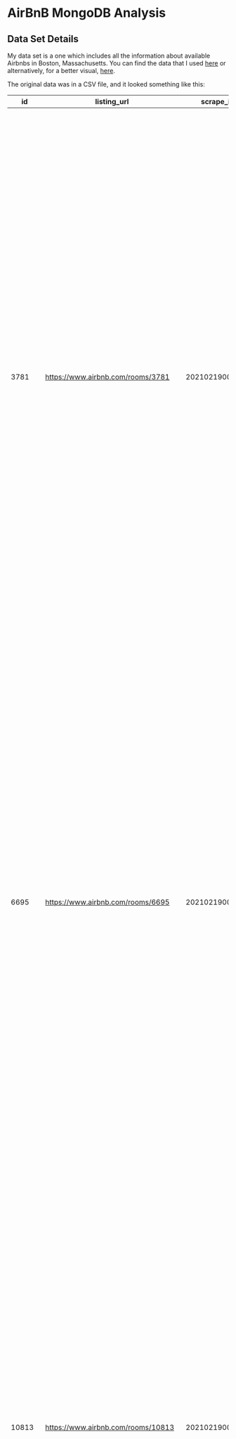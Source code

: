 # AirBnB MongoDB Analysis

## Data Set Details

My data set is a one which includes all the information about available Airbnbs in Boston, Massachusetts. You can find the data that I used [here](http://insideairbnb.com/get-the-data.html) or alternatively, for a better visual, [here](http://insideairbnb.com/boston/).

The original data was in a CSV file, and it looked something like this:

| id | listing_url | scrape_id | last_scraped | name | description | neighborhood_overview | picture_url | host_id | host_url | host_name | host_since | host_location | host_about | host_response_time | host_response_rate | host_acceptance_rate | host_is_superhost | host_thumbnail_url | host_picture_url | host_neighbourhood | host_listings_count | host_total_listings_count | host_verifications | host_has_profile_pic | host_identity_verified | neighbourhood | neighbourhood_cleansed | neighbourhood_group_cleansed | latitude | longitude | property_type | room_type | accommodates | bathrooms | bathrooms_text | bedrooms | beds | amenities | price | minimum_nights | maximum_nights | minimum_minimum_nights | maximum_minimum_nights | minimum_maximum_nights | maximum_maximum_nights | minimum_nights_avg_ntm | maximum_nights_avg_ntm | calendar_updated | has_availability | availability_30 | availability_60 | availability_90 | availability_365 | calendar_last_scraped | number_of_reviews | number_of_reviews_ltm | number_of_reviews_l30d | first_review | last_review | review_scores_rating | review_scores_accuracy | review_scores_cleanliness | review_scores_checkin | review_scores_communication | review_scores_location | review_scores_value | license|instant_bookable | calculated_host_listings_count | calculated_host_listings_count_entire_homes|calculated_host_listings_count_private_rooms|calculated_host_listings_count_shared_rooms | reviews_per_month |
| --- | --- | --- | --- | --- | --- | --- | --- | --- | --- | --- | --- | --- | --- | --- | --- | --- | --- | --- | --- | --- | --- | --- | --- | --- | --- | --- | --- | --- | --- | --- | --- | --- | --- | --- | --- | --- | --- | --- | --- | --- | --- | --- | --- | --- | --- | --- | --- | --- | --- | --- | --- | --- | --- | --- | --- | --- | --- | --- | --- | --- | --- | --- | --- | --- | --- | --- | --- | --- | --- | --- | --- | --- | --- |
| 3781 | https://www.airbnb.com/rooms/3781 | 20210219004231 | 2021-02-20 | HARBORSIDE-Walk to subway | "Fully separate apartment in a two apartment building. Space is perfect for an individual or a couple. There is a full bath, bedroom with queen bed, small sitting area with TV and a fully equipped kitchen with dining area. Walk or bus to subway.<br /><br /><b>The space</b><br />This is a totally separate apartment located on the first floor of a 3 story building. Apartment has one bedroom with queen sized bed plus full eat-in kitchen,sitting room and full bath with tub/shower. Free off street parking for one car. SORRY NO SNOW REMOVAL SERVICE FOR CAR.  Free wi-fi <br /><br />10 minute walk/5 minute bus (3 doors away) to subway station--next stop is Aquarium/Faneuil Hall in central Boston. <br /><br />Guests who have stayed in our apartment have used it as a home base to explore Boston and surroundings. Others during extended stays at the apartment have commuted to  Massachusetts General Hospital (MGH) and Massachusetts Institute of Technology (MIT).  <br /><br />The harbor and harbor wa" | "Mostly quiet ( no loud music, no crowed sidewalks)  area with residential 3 story buildings, some 4 and 5 story newer buildings. Though not in an ""entertainment"" area there are local food shops and supermarket with a mix of restaurants.  Area is in transition--East Boston has a great waterfront with gentrification evident everywhere!" | https://a0.muscache.com/pictures/24670/b2de0442_original.jpg | 4804 | https://www.airbnb.com/users/show/4804 | Frank | 2008-12-03 | Massachusetts | "My wife and I and grown children frequently occupy the spaces that we rent and as such try to make the spaces pleasant and appealing to ourselves as well as guests.   We have been subletting for over 15 years and consider ourselves helpful and organized hosts who provide clean, attractive and comfortable apartments" | within a day | 100% | 35% | f | https://a0.muscache.com/im/users/4804/profile_pic/1327953150/original.jpg?aki_policy=profile_small | https://a0.muscache.com/im/users/4804/profile_pic/1327953150/original.jpg?aki_policy=profile_x_medium | East Boston | 5 | 5 | "['email', 'phone', 'reviews']" | t | f | "Boston, Massachusetts, United States" | East Boston |  | 42.36413 | -71.02991 | Entire apartment | Entire home/apt | 2 |  | 1 bath | 1 | 0 | "[""Free parking on premises"", ""Essentials"", ""Patio or balcony"", ""Hot water"", ""Refrigerator"", ""Washer"", ""Hangers"", ""Hair dryer"", ""Dryer"", ""Free street parking"", ""Smoke alarm"", ""Carbon monoxide alarm"", ""Dedicated workspace"", ""Bed linens"", ""Microwave"", ""Dishwasher"", ""Wifi"", ""Heating"", ""Cooking basics"", ""Long term stays allowed"", ""Kitchen"", ""Extra pillows and blankets"", ""Cable TV"", ""Coffee maker"", ""Shampoo"", ""Iron"", ""Dishes and silverware"", ""Air conditioning"", ""TV"", ""Oven"", ""Stove""]" | $125.00 | 29 | 1125 | 29 | 29 | 1125 | 1125 | 29.0 | 1125.0 |  | t | 24 | 54 | 64 | 224 | 2021-02-20 | 18 | 2 | 0 | 2015-07-10 | 2020-12-20 | 99 | 10 | 10 | 10 | 10 | 10 | 10 |  | f | 1 | 1 | 0 | 0 | 0.26 |
| 6695 | https://www.airbnb.com/rooms/6695 | 20210219004231 | 2021-02-19 | $99 Special!! Home Away! Condo | "Comfortable,  Fully Equipped private apartment on 2 levels.  Sleeps up to 4.  Sleeper sofa in living room Steps inside unit to bedroom.<br /><br /><b>The space</b><br />** WELCOME ** FULL PRIVATE APARTMENT In a Historic Victorian Brick Row House, Circa 1860. <br /><br /> *EXCELLENT SUNNY!! *HOME AWAY!**.  SPECIAL!! *All Remaining Nights this Month!!! $99 nt, Special is for up to 2 guests, (Taxes, fees for cleaning and airbnb site fees  are additional and not included) 3 night minimum.. Perfect for Vacation and Extended Stays! Ask for this months promotion! Does not include holidays and special events. <br />Super value on a very nice, comfortable, tastefully decorated, clean, private 1 Bedroom Duplex Condo/Apartment with full kitchen and full bath available for your long or short term stay! <br /><br />Excellent Boston location, 5 minute walk to the Orange Line Train, 4 Minute ride to the Center of all Boston attractions! 3 short stops(1.5miles) to Copley Plaza/Back Bay/South End," | "Peaceful, Architecturally interesting, historic, diverse, and quiet. Racially, culturally,  ethnic, and economically diverse." | https://a0.muscache.com/pictures/38ac4797-e7a4-48d8-84a5-e1f724f4282b.jpg | 8229 | https://www.airbnb.com/users/show/8229 | Terry | 2009-02-19 | "Boston, Massachusetts, United States" | "Relaxed,  Easy going, Accommodating. " | N/A | N/A | 100% | t | https://a0.muscache.com/im/users/8229/profile_pic/1259099341/original.jpg?aki_policy=profile_small | https://a0.muscache.com/im/users/8229/profile_pic/1259099341/original.jpg?aki_policy=profile_x_medium | Roxbury | 4 | 4 | "['email', 'phone', 'reviews', 'kba']" | t | t | "Boston, Massachusetts, United States" | Roxbury |  | 42.32994 | -71.09351 | Entire condominium | Entire home/apt | 4 |  | 1 bath | 1 | 1 | "[""Oven"", ""Dishwasher"", ""Shampoo"", ""Luggage dropoff allowed"", ""Air conditioning"", ""Kitchen"", ""Essentials"", ""Heating"", ""Wifi"", ""Long term stays allowed"", ""Refrigerator"", ""Smoke alarm"", ""Dishes and silverware"", ""Carbon monoxide alarm"", ""Fire extinguisher"", ""Microwave"", ""Dedicated workspace"", ""TV"", ""Free street parking"", ""Hair dryer"", ""Cooking basics"", ""Hot water"", ""Keypad"", ""Iron"", ""Coffee maker"", ""Stove"", ""Cable TV"", ""Dryer"", ""Washer"", ""Hangers""]" | $169.00 | 29 | 730 | 29 | 29 | 730 | 730 | 29.0 | 730.0 |  | t | 0 | 0 | 0 | 0 | 2021-02-19 | 115 | 0 | 0 | 2009-08-06 | 2019-11-02 | 96 | 10 | 10 | 10 | 10 | 9 | 10 | STR-404620 | f | 4 | 4 | 0 | 0 | 0.82 |
| 10813 | https://www.airbnb.com/rooms/10813 | 20210219004231 | 2021-02-19 | "Back Bay Apt-blocks to subway, Newbury St, The Pru" | "Stunning Back Bay furnished studio apartment. Classic brick brownstone on a quiet street. Elegant large studio apartment with bow window overlooking tree lined Marlborough St. Front facing studio apt. Queen murphy be,  includes all utilities, A/C <br />Wi-Fi, TV, bedding , towels, utensils, table and chairs works space. <br />Short walk to Newbury St, Fenway Park, ""T"" Station & hundreds of restaurants, cafes and shops.  This apt does not come with a parking spot.   You really don't need a car.<br /><br /><b>The space</b><br />Back Bay Studio Apt - <br />Private bath, A/C, Cable TV, Private phone, High Speed Internet, Non-smoking, No breakfast, Queen Murphy bed, Sleeps 2 and possibly one child. Small pets allowed.<br /><br />Boston Studio Apartment- Stay right in the BACK BAY in a ""Marlborough Street"" APARTMENT!!! A lovely studio apartment w/Queen Mahogany Murphy Bed in a Victorian brownstone along tree-lined Marlborough St. Well maintained and updated with bow front windows, full galle" | "Wander around this quintessential neighborhood in the heart of Boston for high-end shops, restaurants, and the feeling of city bustle. Its most identifiable skyscrapers, the Prudential Center and John Hancock Tower, are highlights of the city skyline. Visit Newbury street to explore unique and trendy boutiques – as well as every other kind of store imaginable – all housed in beautiful brownstone buildings. In nice weather, restaurant patio seating is packed with Bostonians and tourists alike soaking up the sunshine and enjoying the food. Commonwealth Ave offers a beautiful stroll down residential tree-lined streets. Keep walking towards the Charles River and enjoy a beautiful view by the water. In warmer months, people run and bike on paths running along the esplanade, and sail and kayak on the Charles River. Boylston street, also full of shops, bars, and restaurants, is the finish line of the Boston Marathon. Head towards Copley Square and check out the Boston Public Library, which is" | https://a0.muscache.com/pictures/20b5b9c9-e1f4-43a5-9689-1293a4507510.jpg | 38997 | https://www.airbnb.com/users/show/38997 | Michelle | 2009-09-16 | US | "" | within a day | 98% | 12% | f | https://a0.muscache.com/im/pictures/user/134447ef-915a-418a-8370-afe9642591f8.jpg?aki_policy=profile_small | https://a0.muscache.com/im/pictures/user/134447ef-915a-418a-8370-afe9642591f8.jpg?aki_policy=profile_x_medium | Back Bay | 15 | 15 | "['email', 'phone', 'reviews', 'jumio', 'offline_government_id', 'selfie', 'government_id', 'identity_manual']" | t | t | "Boston, Massachusetts, United States" | Back Bay |  | 42.35061 | -71.08787 | Entire apartment | Entire home/apt | 3 |  | 1 bath |  | 1 | "[""Dishwasher"", ""Shampoo"", ""Air conditioning"", ""Kitchen"", ""Essentials"", ""Heating"", ""Wifi"", ""Long term stays allowed"", ""Refrigerator"", ""Smoke alarm"", ""Dishes and silverware"", ""Carbon monoxide alarm"", ""Fire extinguisher"", ""Microwave"", ""Dedicated workspace"", ""TV"", ""Hair dryer"", ""Cooking basics"", ""Hot water"", ""Iron"", ""Coffee maker"", ""Stove"", ""Cable TV"", ""Hangers""]" | $70.00 | 29 | 1125 | 29 | 29 | 1125 | 1125 | 29.0 | 1125.0 |  | t | 29 | 59 | 89 | 364 | 2021-02-19 | 5 | 1 | 0 | 2016-05-23 | 2020-12-02 | 99 | 10 | 10 | 10 | 10 | 10 | 10 |  | f | 11 | 11 | 0 | 0 | 0.09 |
| 10986 | https://www.airbnb.com/rooms/10986 | 20210219004231 | 2021-02-20 | North End (Waterfront area)  CLOSE TO MGH & SUBWAY | "Chic furnished studio apartment is located on Waterfront & North End.  Close (10 min walk) to Mass General Hospital, Mass Eye & Ear, TD Boston Garden and Mass Transit station. One block to Hanover Street restaurants, shops & cafes.  Easy walk (5 min) to Fanieul Hall Marketplace, City Hall and Haymarket farmers market.  Take the ""T"" to Back Bay neighborhood, including Northeastern University, Berklee Univ or into Cambridge Ma.<br /><br /><b>The space</b><br />Waterfront Studio apt on Commercial St.   Totally renovated with granite, stainless steel appliances, Queen Murphy Bed, includes utilities, A/C, WI-FI, Cable TV, linens, towels, cooking pots/pans/utensils, breakfast bar workspace.<br /><br />30 Day Min. Rental<br /><br /><b>Guest access</b><br />Access to the entire Apartment" |  | https://a0.muscache.com/pictures/46994/567b6064_original.jpg | 38997 | https://www.airbnb.com/users/show/38997 | Michelle | 2009-09-16 | US | "" | within a day | 98% | 12% | f | https://a0.muscache.com/im/pictures/user/134447ef-915a-418a-8370-afe9642591f8.jpg?aki_policy=profile_small | https://a0.muscache.com/im/pictures/user/134447ef-915a-418a-8370-afe9642591f8.jpg?aki_policy=profile_x_medium | Back Bay | 15 | 15 | "['email', 'phone', 'reviews', 'jumio', 'offline_government_id', 'selfie', 'government_id', 'identity_manual']" | t | t |  | North End |  | 42.36352 | -71.05075 | Entire condominium | Entire home/apt | 2 |  | 1 bath |  | 1 | "[""Essentials"", ""Hot water"", ""Refrigerator"", ""Hangers"", ""Lockbox"", ""Carbon monoxide alarm"", ""Dedicated workspace"", ""Bed linens"", ""Microwave"", ""Dishwasher"", ""Wifi"", ""Heating"", ""Long term stays allowed"", ""Kitchen"", ""Cable TV"", ""Coffee maker"", ""Air conditioning"", ""Fire extinguisher"", ""Dishes and silverware"", ""Cooking basics"", ""TV"", ""Smoke alarm""]" | $73.00 | 29 | 1125 | 29 | 29 | 1125 | 1125 | 29.0 | 1125.0 |  | t | 29 | 59 | 89 | 364 | 2021-02-20 | 2 | 0 | 0 | 2016-05-23 | 2016-05-23 |  |  |  |  |  |  |  |  | f | 11 | 11 | 0 | 0 | 0.03 |
| 13247 | https://www.airbnb.com/rooms/13247 | 20210219004231 | 2021-02-19 | Back Bay studio apartment | "Beautiful studio apartment in a great Back Bay neighborhood.<br /><br /><b>The space</b><br />Spacious studio apartment.<br />Free WIFI and cable tv.  All utilities included. <br />Full kitchen with kitchenware.<br />Linens provided. <br />Laundry in building.  Central A/C.   <br />Cleaning service available. <br />Beautifully furnished and professionally managed.  <br />Steps to the Prudential Center, the Charles River, and Newbury Street. Close to Copley/Green line T station, parking facilities nearby.<br /><br /><b>Guest access</b><br />This is a private apartment.<br />Washer/dryer in the building.<br /><br /><b>Other things to note</b><br />Please contact me with any questions." | The Back Bay has so many great shops & restaurants. | https://a0.muscache.com/pictures/miso/Hosting-13247/original/c735e21c-40dc-4c20-95f3-45a643a93f81.jpeg | 51637 | https://www.airbnb.com/users/show/51637 | Susan | 2009-11-05 | "Boston, Massachusetts, United States" | Real Estate Professional | within a day | 100% | N/A | f | https://a0.muscache.com/im/users/51637/profile_pic/1392731461/original.jpg?aki_policy=profile_small | https://a0.muscache.com/im/users/51637/profile_pic/1392731461/original.jpg?aki_policy=profile_x_medium | Back Bay | 0 | 0 | "['email', 'phone']" | t | f | "Boston, Massachusetts, United States" | Back Bay |  | 42.35164 | -71.08752 | Entire home/apt | Entire home/apt | 1 |  | 1 bath |  | 0 | "[""Dishwasher"", ""Oven"", ""Bathtub"", ""Air conditioning"", ""Kitchen"", ""Essentials"", ""Heating"", ""Wifi"", ""Long term stays allowed"", ""Refrigerator"", ""Smoke alarm"", ""Dishes and silverware"", ""Carbon monoxide alarm"", ""Fire extinguisher"", ""Microwave"", ""TV"", ""Hair dryer"", ""Electric stove"", ""Cooking basics"", ""Hot water"", ""Iron"", ""Coffee maker"", ""Cable TV"", ""Freezer"", ""Bed linens"", ""Dryer"", ""Washer"", ""Hangers""]" | $75.00 | 91 | 365 | 91 | 91 | 365 | 365 | 91.0 | 365.0 |  | f | 0 | 0 | 0 | 0 | 2021-02-19 | 0 | 0 | 0 |  |  |  |  |  |  |  |  |  |  | f | 2 | 2 | 0 | 0 |  |
| 16384 | https://www.airbnb.com/rooms/16384 | 20210219004231 | 2021-02-20 | Small Room in Cambridge Kendall MIT | "<b>The space</b><br />No Frills Accommodations in Cambridge - Kendall Square, Tech Square, MIT area.  Full-sized Bed with Clean Linens." |  | https://a0.muscache.com/pictures/506512/5d8f63bd_original.jpg | 23078 | https://www.airbnb.com/users/show/23078 | Eric | 2009-06-24 | "Boston, Massachusetts, United States" | "Hello!  Professional in 30s splitting time mostly between Boston, Kendall Square Cambridge, Portsmouth, NH, San Francisco and NYC right now and travel frequently.  I've visited most of the 50 states and traveled to 20+ countries internationally.  Profile shows some hosting/swap/Couchsurfing activities, plus dozens of others not booked via AirBnB. Just returned from Iceland, Holland, Italy and London - some great AirBnB experiences - including an Amsterdam Houseboat.  I own/operate multiple businesses:  Lingerie Planet, Inc.  Beer Bites, LLC and my non-profit "" (Website hidden by Airbnb) you can follow via @PHILANTHROPIST on (Hidden by Airbnb) . I've owned numerous condos - Cambridge Mass, USA has been home base for 15 years and I've maintained various apartments with numerous residential tenants as well as physical office/incubation spaces with business tenants and/or employees. Currently promoting ""The Market Accelerator"" which is a startup incubator similar to TechStars, MassChallenge, Y-Combinator with pilot locations on Market Street in Downtown Portsmouth, NH and Kendall / MIT area Cambridge.  My space is unique in that it is designed to work & live for small startup business teams with numerous beds/desks, etc.  I'm also currently working on a project:   ""FloatingLoft""  dotc0m  - which is an accelerator / incubation / living space on the ocean. I'm also interested in travel opportunities - so if you are travelling here to New England - I'm open to swaps/exchanges/creative deals, etc.  If you have piles of airline miles needing to be used us - that's a huge plus and can be better than cash." | within a few hours | 100% | 17% | f | https://a0.muscache.com/im/users/23078/profile_pic/1368540328/original.jpg?aki_policy=profile_small | https://a0.muscache.com/im/users/23078/profile_pic/1368540328/original.jpg?aki_policy=profile_x_medium | Beacon Hill | 5 | 5 | "['email', 'phone', 'facebook', 'reviews', 'jumio', 'selfie', 'government_id', 'identity_manual', 'work_email']" | t | t |  | Beacon Hill |  | 42.3581 | -71.07132 | Private room in apartment | Private room | 1 |  | 1 shared bath | 1 | 0 | "[""Long term stays allowed"", ""Wifi""]" | $50.00 | 91 | 730 | 91 | 91 | 730 | 730 | 91.0 | 730.0 |  | t | 30 | 60 | 90 | 365 | 2021-02-20 | 0 | 0 | 0 |  |  |  |  |  |  |  |  |  |  | t | 1 | 0 | 1 | 0 |
| 18711 | https://www.airbnb.com/rooms/18711 | 20210219004231 | 2021-02-20 | The Dorset Redline 3BR 1BA Walk to Redline for Mass General! | "Hospital Grade Sanitation Performed!  - Minimum of 5 days between occupancies - Safe and Sanitized Space! <br /> <br />Due to COVID-19, we’re taking extreme care to disinfect frequently touched surfaces between reservations.  We use CDC approved products to ensure surfaces are safe and maintain vacancy between our disinfection level cleaning and your check-in. <br /> <br />Our comfortable three-bedroom apartment with tons of light has a true neighborhood feel! It comfortably fits four and is centrally located just a few blocks from Upham's Corner. Enjoy a short walk to the Redline of the Subway and zip into downtown! <br /> <br />** This rental requires a minimum booking of 30 nights. Regardless of nights physically occupied, no bookings for less than 30 nights will be accepted. Please contact us for other options in the Greater Boston Area. **<br /><br /><b>The space</b><br />Kennedy Library - Umass Boston - Castle Beach <br /> <br />The Dorset is a fully furnished 1200sf luxury apart" | "Once its own city, Dorchester is now Boston’s largest and most diverse neighborhood, evident in the wide variety of global cuisines found on Dorchester Avenue. The district hosts UMass Boston and the John F. Kennedy Presidential Library, with artifacts from the president’s life and exhibits on the civil rights era. The Neponset River meanders past several parks, and nearby Franklin Park has woodland trails and a zoo." | https://a0.muscache.com/pictures/509158a7-36bc-43f3-b068-fcdb9329c13d.jpg | 71783 | https://www.airbnb.com/users/show/71783 | Lance | 2010-01-19 | "Boston, Massachusetts, United States" | "Lance R. Swank, Principal. His units offer comfortable and luxurious appointments to compliment the style of the building, whether a newly constructed condo or a historic Brownstone. Visitors to Boston seeking a furnished apartment without the corporate, hotel-room-like feel of most furnished rentals will find themselves more at home in Lance’s spaces. Lance is the President of LSBM Management, LLC and holds an MBA degree from of the F.W. Olin Graduate School of Business at Babson College. He lives and invests in the City of Boston." | within a day | 64% | 97% | f | https://a0.muscache.com/im/users/71783/profile_pic/1342801683/original.jpg?aki_policy=profile_small | https://a0.muscache.com/im/users/71783/profile_pic/1342801683/original.jpg?aki_policy=profile_x_medium | Dorchester | 43 | 43 | "['email', 'phone', 'reviews', 'kba', 'work_email']" | t | t | "Boston, Massachusetts, United States" | Dorchester |  | 42.32212 | -71.06096 | Entire apartment | Entire home/apt | 7 |  | 1 bath | 3 | 3 | "[""Essentials"", ""Hot water"", ""Refrigerator"", ""Hair dryer"", ""Hangers"", ""Carbon monoxide alarm"", ""Dedicated workspace"", ""Oven"", ""Microwave"", ""Dishwasher"", ""Wifi"", ""Heating"", ""Pack \u2019n Play/travel crib"", ""Cooking basics"", ""Long term stays allowed"", ""Kitchen"", ""Cable TV"", ""Coffee maker"", ""Shampoo"", ""Fire extinguisher"", ""Iron"", ""Smart lock"", ""Dishes and silverware"", ""Air conditioning"", ""TV"", ""Smoke alarm"", ""Stove""]" | $129.00 | 32 | 1125 | 32 | 32 | 1125 | 1125 | 32.0 | 1125.0 |  | t | 0 | 0 | 0 | 147 | 2021-02-20 | 52 | 0 | 0 | 2010-05-12 | 2019-10-05 | 86 | 9 | 9 | 9 | 9 | 9 | 9 |  | f | 42 | 22 | 20 | 0 | 0.40 |
| 22195 | https://www.airbnb.com/rooms/22195 | 20210219004231 | 2021-02-20 | Copley House - Premium Studio | "Copley House is comprised of apartments spread across multiple townhouses in Boston's Back Bay neighborhood. The premium studio can sleep up to 4 guests. Sleeping accommodations include 1 queen bed and 1 double sleeper sofa.<br /><br /><b>The space</b><br />Our Premium Studio is ideal for guests looking to enjoy long-term accommodations in the heart of Back Bay. Rest easy on a plush queen-sized mattress, cook yourself a delicious meal using the room’s kitchen, and catch up on your favorite shows using the room’s flat-screen TV.<br /><br /><b>Guest access</b><br />There are no parts of the apartment that are shared with other guests.<br /><br /><b>Other things to note</b><br />ID and credit card for incidentals are required for check in. We have a minimum age requirement of 21 years old.<br /><br /><b>License number</b><br />Exempt: This listing is a hotel or motel" | "Back Bay is one of Boston's finest neighborhoods. It is close to tourist attractions, shopping and dining. It offers easy access to most other parts of the city either by subway or on foot." | https://a0.muscache.com/pictures/2da762e2-3902-42fb-8235-c76cf5c7f032.jpg | 85130 | https://www.airbnb.com/users/show/85130 | Copley | 2010-02-24 | "Boston, Massachusetts, United States" | Copley House is comprised of apartments spread across multiple townhouses in Boston's Back Bay neighborhood. Enjoy the comfort of apartment living and the convenience of our ideal location for sightseeing or for business travel. Our apartments are a good value compared to the more expensive hotels located nearby. | within an hour | 97% | 97% | f | https://a0.muscache.com/im/pictures/user/7b1de63d-04d0-4583-8127-2eea93d968e7.jpg?aki_policy=profile_small | https://a0.muscache.com/im/pictures/user/7b1de63d-04d0-4583-8127-2eea93d968e7.jpg?aki_policy=profile_x_medium | Back Bay | 7 | 7 | "['email', 'phone', 'reviews', 'jumio', 'government_id']" | t | t | "Boston, Massachusetts, United States" | Back Bay |  | 42.34558 | -71.0793 | Room in aparthotel | Private room | 4 |  | 1 shared bath |  | 2 | "[""Hot water"", ""Refrigerator"", ""Hair dryer"", ""Hangers"", ""Luggage dropoff allowed"", ""Carbon monoxide alarm"", ""Bed linens"", ""Microwave"", ""Wifi"", ""Heating"", ""Host greets you"", ""Cooking basics"", ""Pack \u2019n Play/travel crib"", ""Long term stays allowed"", ""Kitchen"", ""Paid parking off premises"", ""Cable TV"", ""Coffee maker"", ""Shampoo"", ""Fire extinguisher"", ""Iron"", ""Dishes and silverware"", ""Air conditioning"", ""TV"", ""Smoke alarm"", ""Stove""]" | $114.00 | 1 | 1125 | 1 | 4 | 1125 | 1125 | 1.5 | 1125.0 |  | t | 16 | 43 | 73 | 294 | 2021-02-20 | 28 | 7 | 0 | 2010-05-21 | 2020-12-20 | 73 | 7 | 8 | 9 | 8 | 9 | 8 | Exempt: This listing is a hotel or motel | t | 6 | 1 | 5 | 0 | 0.21 |
| 22354 | https://www.airbnb.com/rooms/22354 | 20210219004231 | 2021-02-20 | COPLEY SQ...19TH C.TWNHSE SUNNY RM | "This room is on the top floor of my home with southern exposure to insure direct sunlight during daytime hours.   It is spacious as a combination sleeping quarters with a comfortable study area.<br /><br /><b>The space</b><br />THIS IS A 4 STORY 19TH CENTURY TOWNHOUSE, 2 BLOCKS FROM COPLEY SQUARE, HISTORIC SITES, HOTELS AND SHOPPING.  <br /><br />FOR RENT ON SHORT TERM BASIS IS A FURNISHED ROOM ON THE FOURTH FLOOR WITH SHARED BATH<br /><br />THE HOUSE IS QUIET AND SECURE, IN A PRESTIGIOUS NEIGHBORHOOD.  BOSTON'S COPLEY SQUARE (WHICH IS BOSTON'S MOST POPULAR TOURIST ATTRACTION) IS ONLY 5 MINS. AWAY.<br /><br />PUBLIC TRANSIT IS ONE BLOCK AWAY.<br /><br />THE HOUSE WAS BUILT IN 1869, RESTORED ABOUT 10 YEARS AGO, AS A VICTORIAN TOWNHOUSE.  IT IS VERTICAL LIVING STYLE WITH ONE OR TWO ROOMS ON EACH LEVEL, AND UP TO 5 LEVELS TOTAL.  THE NEIGHBORHOOD HOMES ARE SIMILAR IN STYLE ALTHOUGH USUALLY BROKEN UP INTO SMALL APARTMENTS.  THIS HOUSE IS UNIQUE IN STILL RETAINING ITS OVERALL APPEARANCE AS " | My house is located 5 minutes away from Boston’s main tourist area in COPLEY square.  Steps away from major hotels and Hynes Convention Center. | https://a0.muscache.com/pictures/75399104/fbf9c621_original.jpg | 85770 | https://www.airbnb.com/users/show/85770 | Robert | 2010-02-26 | "Boston, Massachusetts, United States" | I am a semi retired college professor still teaching courses in English literature and history relating to the year 1912 and sinking of Titanic...also a student of CHINESE history | N/A | N/A | 100% | f | https://a0.muscache.com/im/pictures/user/4fa64c19-b5e5-4730-a03b-6aaa5407c312.jpg?aki_policy=profile_small | https://a0.muscache.com/im/pictures/user/4fa64c19-b5e5-4730-a03b-6aaa5407c312.jpg?aki_policy=profile_x_medium | South End | 4 | 4 | "['email', 'phone', 'reviews', 'kba', 'work_email']" | t | f | "Boston, Massachusetts, United States" | South End |  | 42.34496 | -71.07486 | Private room in house | Private room | 1 |  |  | 1 | 1 | "[""Essentials"", ""Wifi"", ""Heating"", ""Hot water"", ""Air conditioning"", ""Smoke alarm"", ""Long term stays allowed""]" | $148.00 | 29 | 90 | 29 | 29 | 90 | 90 | 29.0 | 90.0 |  | t | 30 | 60 | 90 | 90 | 2021-02-20 | 316 | 0 | 0 | 2011-08-02 | 2019-12-13 | 89 | 10 | 9 | 10 | 10 | 10 | 9 | STR-410426 | t | 4 | 0 | 4 | 0 | 2.72 |
| 40601 | https://www.airbnb.com/rooms/40601 | 20210219004231 | 2021-02-20 | Private room & bath - Jamaica Plain | "Private bedroom and bathroom in my house in Jamaica Plain, a neighborhood of Boston.  Convenient to public transportation, downtown Boston and the medical centers.  Room has a queen bed. House can accomodate others on a queen air mattress in study.<br /><br /><b>The space</b><br />Private room with a private bath in Jamaica Plain, a diverse neighborhood of Boston.  Room overlooks a quiet garden with lots of natural light.  The room has a queen bed so it it suitable for a single or a couple.  House has central air conditioning, high-speed wireless network, modern kitchen and laundry facilities that guests are welcome to use.  The house is on four levels so there are three staircases each with a landing mid way-the bedroom is one flight up from ground level.<br /><br />There are several grocery stores nearby (walk to Whole Foods) as well as many restaurants, coffee shops, sandwich shops, bakeries and bars.  Jamaica Pond with walking and jogging trails is less than 1/2 mile away.<br /><br>" | "Jamaica Plain is a diverse neighborhood of Boston that is close to almost everything.  It has a great selection of shops, groceries, restaurants and bars.  One will find professionals, artists, craftsmen, laborers of all ethnicities and of course the hipsters." | https://a0.muscache.com/pictures/508984/678a928d_original.jpg | 174986 | https://www.airbnb.com/users/show/174986 | Robert | 2010-07-20 | "Boston, Massachusetts, United States" | "Professional single male in commercial real estate. Outside of work I like walking dog, working out and drawing.  Have hosted guests from all over the world since 2003.  I look forward to meeting many more." | within an hour | 100% | 100% | f | https://a0.muscache.com/im/users/174986/profile_pic/1279655476/original.jpg?aki_policy=profile_small | https://a0.muscache.com/im/users/174986/profile_pic/1279655476/original.jpg?aki_policy=profile_x_medium | Jamaica Plain | 1 | 1 | "['email', 'phone', 'reviews', 'kba', 'work_email']" | t | t | "Boston, Massachusetts, United States" | Jamaica Plain |  | 42.3151 | -71.11108 | Private room in house | Private room | 2 |  | 1.5 baths | 1 | 1 | "[""Essentials"", ""Hot water"", ""Refrigerator"", ""Washer"", ""Hangers"", ""Hair dryer"", ""Dryer"", ""Free street parking"", ""Garden or backyard"", ""Luggage dropoff allowed"", ""Carbon monoxide alarm"", ""Dedicated workspace"", ""Oven"", ""Microwave"", ""Dishwasher"", ""Wifi"", ""Heating"", ""Host greets you"", ""Cooking basics"", ""Indoor fireplace"", ""Long term stays allowed"", ""Kitchen"", ""Cable TV"", ""First aid kit"", ""Coffee maker"", ""Shampoo"", ""Fire extinguisher"", ""Iron"", ""Dishes and silverware"", ""Air conditioning"", ""TV"", ""Smoke alarm"", ""Stove""]" | $85.00 | 28 | 180 | 28 | 28 | 180 | 180 | 28.0 | 180.0 |  | t | 0 | 0 | 0 | 233 | 2021-02-20 | 78 | 3 | 0 | 2010-08-27 | 2020-12-31 | 99 | 10 | 10 | 10 | 10 | 10 | 10 | STR-408632 | f | 1 | 0 | 1 | 0 | 0.61 |
| 45987 | https://www.airbnb.com/rooms/45987 | 20210219004231 | 2021-02-20 | Gorgeous Garden Studio Charlestown | "<b>The space</b><br />Lovely, private garden studio apartment in historic Boston neighborhood.<br />The gorgeous studio has a private entrance through a lovely garden. It is a new renovation with hardwood floors and plenty of natural light. Cool in summer; toasty in winter. The sound of bubbling water in the garden's fish pond contributes to the tranquility of the space. <br /><br />LATE ARRIVAL AFTER 10:00 p.m. WILL BE $150 CHARGES CASH BEFORE YOU RECEIVE THE KEYS.    <br />PLEASE AND BEFORE YOU MAKE RESERVATION, MAKE SURE YOU KNOW YOUR TIME OF ARRIVAL.  I WILL NOT ACCEPT YOUR REVERBERATION WITHOUT YOUR TIME OF ARRIVAL.  THANK YOU. <br />Please, make sure you are honest with your reservation about the number of people staying.  I live at the same property.<br />Please, make sure you do not smoke or look for another place.<br />YES, MY HOUSE IS LESS THAN FIVE MINUTES TO BUS STOP AND SEVEN MINUTES TO SUBWAY (UNDERGROUND)<br />Absolutely, no parties or visitors.  <br />Yes, there is WiFi" | Historical and safe. | https://a0.muscache.com/pictures/261758/678964ca_original.jpg | 205107 | https://www.airbnb.com/users/show/205107 | Atef | 2010-08-18 | "Boston, Massachusetts, United States" | "I am homeowner and an entrepreneur. I love my house where you will be staying and treat my guests as my family and friends.  I am also a traveler and did my share of traveling.  My favorite cities I visited is Paris, Barcelona, and  Alexandria, Egypt. I love to exercise: tennis, cycling and weight lifting. I also enjoy working with my hands: gardening, building furniture, and fixing my bicycles." | within an hour | 100% | 100% | t | https://a0.muscache.com/im/pictures/user/45e6722e-94d8-4943-98c7-689e67e8ee6c.jpg?aki_policy=profile_small | https://a0.muscache.com/im/pictures/user/45e6722e-94d8-4943-98c7-689e67e8ee6c.jpg?aki_policy=profile_x_medium | Charlestown | 1 | 1 | "['email', 'phone', 'reviews', 'manual_offline', 'jumio', 'government_id']" | t | t | "Charlestown, Massachusetts, United States" | Charlestown |  | 42.37404 | -71.06118 | Entire apartment | Entire home/apt | 3 |  | 1 bath | 1 | 0 | "[""Shampoo"", ""Fire extinguisher"", ""Wifi"", ""Heating"", ""Dishes and silverware"", ""Carbon monoxide alarm"", ""Washer"", ""Long term stays allowed"", ""Air conditioning"", ""Smoke alarm"", ""Dryer"", ""Kitchen""]" | $125.00 | 29 | 180 | 29 | 29 | 180 | 180 | 29.0 | 180.0 |  | t | 29 | 59 | 89 | 89 | 2021-02-20 | 130 | 0 | 0 | 2010-08-23 | 2019-12-10 | 93 | 9 | 10 | 9 | 9 | 10 | 9 | STR-409822 | f | 1 | 1 | 0 | 0 | 1.02 |
| 60029 | https://www.airbnb.com/rooms/60029 | 20210219004231 | 2021-02-20 | Room in geographical heart of Hub | "Small, sunny, private room in quiet but urban neighborhood, 3 miles from the city center, 1.5 miles from Longwood hospitals and Fenway colleges. Please do not book without first reading through the entire post and sending me a query!<br /><br /><b>The space</b><br />Small, private room in a bright funky apartment in a 110 year old house in the  geographical heart of Boston, three miles from the city center.  <br /><br />Room is small and cozy with a full size bed - 54 x 75 inches (137 x 190 cm).  Closet is very small. Room has southern exposure so there is lots of sun all day. Bathroom is shared as is the kitchen and living room.<br /><br />Though currently listed for just one person, two people have been quite comfortable staying in this room.  If there are two of you, write me.<br /><br />Je peux parler un peu de francais.<br /><br /><b>Guest access</b><br />We'll share the bathroom.  While you are welcome to use the kitchen to make a cup of tea or to eat, it is not available for coo" | "Architecturally interesting, historic (Roxbury Highland Historic District was listed on the National Register of Historic Places in 1988), economically, racially and ethnically diverse, and quiet residential neighborhood.  Formerly part of what was called the Boston Highlands, it is now known as Highland Park or Fort Hill and my house is on a hill.  On a hill.  Yes, two hills." | https://a0.muscache.com/pictures/3bf41756-488c-43b6-a66d-1e752ba09082.jpg | 255183 | https://www.airbnb.com/users/show/255183 | Michelle | 2010-10-06 | "Boston, Massachusetts, United States" | "A native Bostonian, I can fill you in on the city's history and what's happening now - or not - depending on what you need and want while you're here.  Come visit!" | within a day | 100% | 50% | t | https://a0.muscache.com/im/users/255183/profile_pic/1343246470/original.jpg?aki_policy=profile_small | https://a0.muscache.com/im/users/255183/profile_pic/1343246470/original.jpg?aki_policy=profile_x_medium | Roxbury | 5 | 5 | "['email', 'phone', 'reviews', 'kba']" | t | t | "Boston, Massachusetts, United States" | Roxbury |  | 42.32546 | -71.08894 | Private room in apartment | Private room | 1 |  | 1 shared bath | 1 | 1 | "[""Bed linens"", ""Extra pillows and blankets"", ""Essentials"", ""First aid kit"", ""Shampoo"", ""Fire extinguisher"", ""Free street parking"", ""Wifi"", ""Iron"", ""Heating"", ""Smoke alarm"", ""Garden or backyard"", ""Hot water"", ""Refrigerator"", ""Carbon monoxide alarm"", ""Host greets you"", ""Hair dryer"", ""Dedicated workspace"", ""Hangers"", ""Long term stays allowed""]" | $78.00 | 14 | 120 | 14 | 14 | 120 | 120 | 14.0 | 120.0 |  | t | 21 | 51 | 81 | 171 | 2021-02-20 | 141 | 0 | 0 | 2011-01-01 | 2019-08-13 | 95 | 9 | 9 | 10 | 10 | 9 | 9 | STR-415714 | f | 5 | 1 | 4 | 0 | 1.14 |
| 67774 | https://www.airbnb.com/rooms/67774 | 20210219004231 | 2021-02-20 | Corner 1 bed facing Golden Dome | "Live beside the State House and the Boston Common in picturesque Beacon Hill!  Sunny corner 1 bed facing the State House golden dome! Great location, close to everything, concierge building, elevators, common roofdeck, queen size bed, flat screen TV.<br /><br /><b>The space</b><br />Bright, one bed facing the Golden Dome of the State House! Concierge building located in Beacon Hill by the Boston  Common and convenient to shopping, transportation, restaurants and banking.  Easy walk to the Financial district and the Theater District.  The unit has contemporary furnishings, flat screen tv, DVD player, high speed internet, sleeper couch in livingroom, parquet wood floors, galley kitchen with fridge, electric cooktop, convection microwave and a queen sized bed.  The rent includes all utilities, linens, kitchen and house wares.<br /><br /><b>Guest access</b><br />The owners keep a few personal belongings in the closet on top shelf. Please do not disturb. Othewise, help yourself to any of th" | "This building is located in the historic area known as Beacon Hill.  It is beside the State House and the Boston Common park.  Beacon Hill is a central location with multiple transportation options, shopping, restaurants, banks, etc.  The Theater District, the Financial District and Government Center are all within in a few blocks." | https://a0.muscache.com/pictures/95ad5d58-7fc3-4f26-a88a-35e1f2b58e6b.jpg | 26988 | https://www.airbnb.com/users/show/26988 | Anne | 2009-07-22 | "Boston, Massachusetts, United States" | "I manage a number of furnished units around Boston and Brookline with my business partner Joseph Morrissey.  I am a Realtor with Unlimited Sotheby's  and do sales/rentals in the greater Boston market.  I also manage a sculpture school/studio with my husband, sculptor Morris Norvin.  Stonybrook Fine Arts, is located in the Boston neighborhood Jamaica Plain across the street from the famous Sam Adams Brewery.  We offer a variety of one day workshops on our calendar including welding, jewelry and metal casting.   Longer classes are available and meet one time each week including the options above as well as mold making, live figure modeling and foundry.  Custom workshops are available for small groups, birthday parties, bachelorette parties, make your own wedding bands, create an engagement ring and team building.  We are happy to arrange a tour of Sam Adams after a daytime workshop not occurring on Sunday.  Contact us for more details to set up your custom event!" | within an hour | 100% | 75% | t | https://a0.muscache.com/im/pictures/user/d7d71322-db4f-45f8-92f7-ec27a50d5773.jpg?aki_policy=profile_small | https://a0.muscache.com/im/pictures/user/d7d71322-db4f-45f8-92f7-ec27a50d5773.jpg?aki_policy=profile_x_medium | Beacon Hill | 6 | 6 | "['email', 'phone', 'reviews', 'jumio', 'offline_government_id', 'selfie', 'government_id', 'identity_manual']" | t | t | "Boston, Massachusetts, United States" | Beacon Hill |  | 42.35867 | -71.06332 | Entire condominium | Entire home/apt | 3 |  | 1 bath | 1 | 1 | "[""Paid parking off premises"", ""Air conditioning"", ""Kitchen"", ""Essentials"", ""Heating"", ""Wifi"", ""Long term stays allowed"", ""Refrigerator"", ""Smoke alarm"", ""Dishes and silverware"", ""Carbon monoxide alarm"", ""Microwave"", ""Fire extinguisher"", ""Dedicated workspace"", ""TV"", ""Hair dryer"", ""Hot water"", ""Iron"", ""Coffee maker"", ""Cable TV"", ""Dryer"", ""Elevator"", ""Washer"", ""Hangers""]" | $90.00 | 91 | 260 | 91 | 91 | 260 | 260 | 91.0 | 260.0 |  | t | 0 | 0 | 21 | 295 | 2021-02-20 | 44 | 0 | 0 | 2012-11-16 | 2019-10-30 | 96 | 10 | 9 | 10 | 10 | 10 | 10 |  | f | 4 | 4 | 0 | 0 | 0.44 |
| 69369 | https://www.airbnb.com/rooms/69369 | 20210219004231 | 2021-02-20 | Entire two-bedroom apartment near Longwood | "Bright second floor quirky  2 bed, bohemian apartment in 110-year-old house. Only 3 very walkable miles from the city center and about a mile and a half from Longwood Medical area.  Please send me a query if interested in subletting for a few months.<br /><br /><b>The space</b><br />Private, simple  two-bedroom sublet in an unpretentious bright funky apartment in a 110 year old house in the geographical heart of Boston which is 3 miles from the city center. <br /><br />The furnished apartment is on the second floor apartment of a two-apartment house. It has two bedrooms, a kitchen, and a living room.  There is laundry in the basement.<br /><br />Hospitals and schools in Longwood Medical Area are about anout 1/5 miles away - a pleasant walk. Convenient to the Pierre Lallement/Southwest Corridor bike path; the house is a 10 minute walk to the Orange Line on the subway. The city center, airport, and major hospitals are all easily accessible by public transport and/or foot or bicycle.  The" | "Racially, ethnically, and economically diverse.  Architecturally interesting, historic, and often quiet neighborhood." | https://a0.muscache.com/pictures/30864184/b70aedf9_original.jpg,255183 | https://www.airbnb.com/users/show/255183 | Michelle | 2010-10-06 | "Boston, Massachusetts, United States" | "A native Bostonian, I can fill you in on the city's history and what's happening now - or not - depending on what you need and want while you're here.  Come visit!" | within a day | 100% | 50% | t | https://a0.muscache.com/im/users/255183/profile_pic/1343246470/original.jpg?aki_policy=profile_small | https://a0.muscache.com/im/users/255183/profile_pic/1343246470/original.jpg?aki_policy=profile_x_medium | Roxbury | 5 | 5 | "['email', 'phone', 'reviews', 'kba']" | t | t | "Boston, Massachusetts, United States" | Roxbury |  | 42.32546 | -71.08894 | Entire apartment | Entire home/apt | 3 |  | 1 bath | 2 | 2 | "[""Essentials"", ""Hot water"", ""Refrigerator"", ""Washer"", ""Hair dryer"", ""Dryer"", ""Free street parking"", ""Garden or backyard"", ""Carbon monoxide alarm"", ""Dedicated workspace"", ""Bed linens"", ""Wifi"", ""Heating"", ""Host greets you"", ""Long term stays allowed"", ""Extra pillows and blankets"", ""First aid kit"", ""Fire extinguisher"", ""Iron"", ""Dishes and silverware"", ""Cooking basics"", ""Smoke alarm""]" | $100.00 | 28 | 180 | 28 | 28 | 180 | 180 | 28.0 | 180.0 |  | t | 23 | 53 | 83 | 173 | 2021-02-20 | 120 | 0 | 0 | 2011-05-23 | 2019-11-15 | 95 | 10 | 9 | 10 | 10 | 9 | 9 | STR-415714 | f | 5 | 1 | 4 | 0 | 1.01 |
| 77681 | https://www.airbnb.com/rooms/77681 | 20210219004231 | 2021-02-20 | Waterfall Room: Bunker Hill B&B | "<b>The space</b><br />Elegant private suite, on its own floor with dressing room and full sized bed, jacuzzi bath, and access to a fabulous private deck. Furnished with antiques and includes a tv-vcr. Tempur-Pedic mattress. Pet friendly!<br /><br />Relaxing Breakfast Nook is a cozy and comfy eating area, it is adjacent to the patio.<br /><br />$20.00 refundable key deposit required.<br /><br /><b>Other things to note</b><br />book only one month in advance.<br /><br /><b>License number</b><br />STR-415924" |  | https://a0.muscache.com/pictures/639949/96d3c990_original.jpg | 416912 | https://www.airbnb.com/users/show/416912 | Christiane | 2011-03-01 | "Boston, Massachusetts, United States" | "Christiane Wolff, the owner and hostess, is a former German teacher and former Army, Navy and US Coast Guard Reservist, who likes to offer weary travelers the same kindness and comforts that she received during her many travels." | within an hour | 100% | 25% | f | https://a0.muscache.com/im/users/416912/profile_pic/1299014356/original.jpg?aki_policy=profile_small | https://a0.muscache.com/im/users/416912/profile_pic/1299014356/original.jpg?aki_policy=profile_x_medium | Charlestown | 1 | 1 | "['email', 'phone', 'reviews']" | t | f |  | Charlestown |  | 42.37853 | -71.06177 | Private room in apartment | Private room | 2 |  | 1 bath | 1 | 1 | "[""Wifi"", ""Heating"", ""Hot tub"", ""Breakfast"", ""Washer"", ""Long term stays allowed"", ""Air conditioning"", ""TV"", ""Kitchen"", ""Dryer""]" | $140.00 | 2 | 730 | 2 | 2 | 730 | 730 | 2.0 | 730.0 |  | t | 27 | 57 | 87 | 362 | 2021-02-20 | 54 | 0 | 0 | 2011-09-19 | 2019-11-02 | 87 | 9 | 9 | 9 | 9 | 10 | 9 | STR-415924 | f | 1 | 0 | 1 | 0 | 0.47 
| 163941 | https://www.airbnb.com/rooms/163941 | 20210219004231 | 2021-02-19 | $99* SPECIAL* 2 bed ApT! Location! | "*Excellent Sunny** Fully equipped Private Duplex Apartment!   Walking distance to Museums, Northeastern U and Hospitals.  1.5 miles to the center of the attractions.  1-2 miles to Fenway Park.  Perfect Boston Home Base!  Accommodates up to 6 guests!<br /><br /><b>The space</b><br />Welcome to the Fort Hill Inn in Boston MA!  Super value on a very nice, comfortable, tastefully decorated, clean, private 2 bedroom Duplex apartment.  <br /><br />*Monthly Special!  All remaining nights this month $99, includes up to 2 guests. (Taxes, fees for cleaning and airbnb site fees  are additional and not included)  Ask for the ""monthly special!!""  <br /><br />Excellent Boston location,  5 minute walk to the Orange Line train, 4 minute ride to the center of all Boston attractions.    3 short stops (1.5 miles) to Copley Plaza/Back Bay/South End, Downtown.  Walk to Museums from here.   We are in the geographical center of Boston.<br /><br />Located in the quiet Boston residential neighborhood of Fort " | "Peaceful, Architecturally interesting, historic, diverse, and quiet. Racially, culturally, ethnic, and economically diverse." | https://a0.muscache.com/pictures/5f54c0a9-9f39-4f2f-972b-00900563f9ab.jpg | 8229 | https://www.airbnb.com/users/show/8229 | Terry | 2009-02-19 | "Boston, Massachusetts, United States" | "Relaxed,  Easy going, Accommodating. " | N/A | N/A | 100% | t | https://a0.muscache.com/im/users/8229/profile_pic/1259099341/original.jpg?aki_policy=profile_small | https://a0.muscache.com/im/users/8229/profile_pic/1259099341/original.jpg?aki_policy=profile_x_medium | Roxbury | 4 | 4 | "['email', 'phone', 'reviews', 'kba']" | t | t | "Boston, Massachusetts, United States" | Roxbury |  | 42.32965 | -71.09503 | Entire condominium | Entire home/apt | 6 |  | 1 bath | 2 | 3 | "[""Private entrance"", ""Oven"", ""Shampoo"", ""Luggage dropoff allowed"", ""Air conditioning"", ""Kitchen"", ""Essentials"", ""Heating"", ""Wifi"", ""Long term stays allowed"", ""Refrigerator"", ""Smoke alarm"", ""Dishes and silverware"", ""Carbon monoxide alarm"", ""Fire extinguisher"", ""Microwave"", ""Dedicated workspace"", ""TV"", ""Free street parking"", ""Hair dryer"", ""Cooking basics"", ""Hot water"", ""Patio or balcony"", ""Keypad"", ""Iron"", ""Coffee maker"", ""Stove"", ""Cable TV"", ""Bed linens"", ""Extra pillows and blankets"", ""Dryer"", ""Washer"", ""Hangers""]" | $231.00 | 29 | 365 | 29 | 29 | 365 | 365 | 29.0 | 365.0 |  | t | 0 | 1 | 1 | 1 | 2021-02-19 | 228 | 0 | 0 | 2011-08-19 | 2019-12-30 | 93 | 10 | 10 | 10 | 10 | 9 | 9 | Exempt: This listing is a unit that has contracts with hospitals | f | 4 | 4 | 0 | 0 | 1.97 |
| 182613 | https://www.airbnb.com/rooms/182613 | 20210219004231 | 2021-02-19 | Great 2BR in Boston near everything w free parking | "Enjoy our modern 2 bedrooms with 3 beds and a big kitchen. 873 sqft near bus, train, downtown, Whole Foods, coffee shops, bars, restaurants, gym, pool, freedom trail, monument and many more. Great place w private parking in historical Boston!<br /><br /><b>The space</b><br />2 bedrooms, 3 beds + sofa, one full bathroom and a full kitchen. <br /><br />We enjoy welcoming our guests to our modern  condo in a brick building located in the middle of the historic Charlestown neighborhood in Boston, situated between Cambridge and the North End. <br /><br />Our home is in a three stories building bordering the gas light district, a few blocks from the Bunker Hill monument,  Freedom Trail, and the USS Constitution. <br /><br />High speed wireless internet, Wi-Fi, internet HDTV with Blu-Ray player and basic cable TV are all included. <br /><br />It is a quiet building and both rooms are furnished with beds (2 fulls and 1 queen) and desks. Brazilian Cherry hardwood floors and high ceilings. Heat " | "In the Neighborhood: numerous parks, pool, bike paths,Whole Food, Tangerino’s restaurant, Fig’s pizzeria, Oysteria (Legal Sea Food), Grasshopper cafe, Zume and Sorelle, antique shops and much more. <br /><br />We are near the Bunker Hill Burying Ground, which is Charlestown's second municipal burial place (the first was established on Phipps Street in 1630).<br /><br />In the summer a pool opens on Bunker Hill St. There is also a gym down the street at the YMCA in the Navy Yard (it has an indoor pool and a basket ball court). The walking path alongside the water in the Navy Yard is amazing in the summer." | https://a0.muscache.com/pictures/3293f722-4a56-46bc-9519-cdacf359f764.jpg | 875739 | https://www.airbnb.com/users/show/875739 | Max | 2011-07-26 | United States | "I have been living in New England since 1998 and I am originally from Paris, France. I am a technology and strategy advisor to large companies and am a partner at Harmeda, a strategy consulting firm." | within a few hours | 100% | 100% | f | https://a0.muscache.com/im/users/875739/profile_pic/1313637930/original.jpg?aki_policy=profile_small | https://a0.muscache.com/im/users/875739/profile_pic/1313637930/original.jpg?aki_policy=profile_x_medium | Charlestown | 1 | 1 | "['email', 'phone', 'facebook', 'reviews', 'kba']" | t | f | "Boston, Massachusetts, United States" | Charlestown |  | 42.37739 | -71.06044 | Entire apartment | Entire home/apt | 6 |  | 1 bath | 2 | 4 | "[""Oven"", ""Dishwasher"", ""Bathtub"", ""Ethernet connection"", ""Shampoo"", ""Luggage dropoff allowed"", ""Host greets you"", ""Air conditioning"", ""Pack \u2019n Play/travel crib"", ""Kitchen"", ""Free parking on premises"", ""Essentials"", ""Heating"", ""Wifi"", ""Long term stays allowed"", ""Refrigerator"", ""Smoke alarm"", ""Dishes and silverware"", ""Carbon monoxide alarm"", ""Fire extinguisher"", ""Microwave"", ""Dedicated workspace"", ""TV"", ""First aid kit"", ""Free street parking"", ""Hair dryer"", ""Room-darkening shades"", ""Cooking basics"", ""Hot water"", ""Babysitter recommendations"", ""Iron"", ""Coffee maker"", ""Stove"", ""Bed linens"", ""Extra pillows and blankets"", ""Dryer"", ""Washer"", ""Hangers""]" | $89.00 | 91 | 1125 | 91 | 91 | 1125 | 1125 | 91.0 | 1125.0 |  | t | 0 | 0 | 12 | 12 | 2021-02-19 | 107 | 1 | 0 | 2011-08-06 | 2020-11-22 | 96 | 10 | 10 | 10 | 10 | 10 | 10 |  | t | 1 | 1 | 0 | 0 | 0.92 |
| 190170 | https://www.airbnb.com/rooms/190170 | 20210219004231 | 2021-02-20 | In-Law Suite w/Room to Spare :-) | "<b>The space</b><br />This spacious 2 family is located just on the out skirts of the city with street parking, only minutes from public transportation.<br /><br />Apartment has 2 bedrooms, living space, kitchenette and bath with standing shower (sorry no tub)<br /><br />Bedroom 1, is small and cozy with a full size bed - 54 x 75 inches (137 x 190 cm). Closet is very small, but storage is availble thru two dressers that is provided.<br /><br />Bedroom 2, is cozy with a queen size bed  - 60 x 80 inches (153 x 203 cm), with the not one but two closets. Plenty of space for long stays.<br /><br />Not a Bedroom, but the living space does have a sleeper sofa for that someone that just makes a little extra noise (keeping us awake)<br /><br />Bathroom has the basic; sink, toilet, stand up shower (sorry no tub)<br /><br />Kitchenette provides just enough cooking required if you want to save a few extra coinage.<br /><br />Apartment comes with television and basic cable, also wireless internet c" |  | https://a0.muscache.com/pictures/1251170/4069d029_original.jpg | 841314 | https://www.airbnb.com/users/show/841314 | Fanny & Candice | 2011-07-19 | "Boston, Massachusetts, United States" | "Daughter, Baby and Me make three! I enjoy traveling and have been to so many places and seen so many faces. My new joy in life is my grandson that lives with me along with my daughter. Although I have not been doing it long I found a new passion for Yoga, just enough time for me to reset my mind. Besides yoga and traveling I also enjoy spending time with my grand-son and grand-daughter, who are only 4 months apart. I look forward to meeting many more people from around the world. I look forward to continue hosting and meeting many more people." | within a day | 100% | 73% | f | https://a0.muscache.com/im/pictures/user/783c824b-7d9e-41d8-b558-c93cb5b6ddd5.jpg?aki_policy=profile_small | https://a0.muscache.com/im/pictures/user/783c824b-7d9e-41d8-b558-c93cb5b6ddd5.jpg?aki_policy=profile_x_medium | Dorchester | 1 | 1 | "['email', 'phone', 'reviews', 'kba']" | t | t |  | Dorchester |  | 42.31039 | -71.06907 | Entire guest suite | Entire home/apt | 4 |  | 1 bath | 2 | 1 | "[""Cable TV"", ""Essentials"", ""Fire extinguisher"", ""Wifi"", ""Heating"", ""Carbon monoxide alarm"", ""Host greets you"", ""Smoke alarm"", ""Long term stays allowed"", ""Kitchen""]" | $40.00 | 7 | 365 | 7 | 7 | 1125 | 1125 | 7.0 | 1125.0 |  | t | 0 | 0 | 0 | 171 | 2021-02-20 | 72 | 5 | 0 | 2011-08-15 | 2021-01-16 | 91 | 9 | 9 | 10 | 9 | 8 | 9 | STR-384505 | f | 1 | 1 | 0 | 0 | 0.62 |
| 197727 | https://www.airbnb.com/rooms/197727 | 20210219004231 | 2021-02-20 | "Great Boston neighborhood , Jamaica Plain" | "Great area of Boston<br />many local restaurants<br />Close to medical area and all transportation<br />lots of nearby green space<br />friendly, warm and great Boston experience<br /><br /><b>The space</b><br />1 bedroom available in 2 bedroom condo on desirable street in Jamaica Plain, 1 cute dog and 1 cat, quiet and close to restaurants , Jamaica pond,arboretum. 15 minute bus ride to downtown, easy access to buses (5 minute walk)and MBTA(10m minute walk) . VERY convenient to  medical areas and Fenway colleges. This is a perfect alternative to the high rents of this area! <br />WIFI internet access, laundry, very friendly and fun household..<br />front and back porches and newly landscaped back yard with dining table. lot's of cool restaurants in this ""hip"" area of Boston.<br />coffee available along with healthy snacks. I am out alot so lot's of privacy too!<br />I have lived here for over 20 years so know ALL the local haunts and tourist spot's!<br />Perfect for a visiting medical " | "diverse, friendly ,convenient, sought after neighborhood among both young and old due to proximity to downtown, hospitals , universities and outdoor space. <br />convenient to transportation and bike bath" | https://a0.muscache.com/pictures/1b272a66-798d-45c8-b1b6-094974829302.jpg | 964356 | https://www.airbnb.com/users/show/964356 | Jill | 2011-08-13 | "Boston, Massachusetts, United States" | "I am a friendly and fun women in my 60's. I am very active and LOVE hosting especially international people,visiting medical professionals and students. I have hosted with other groups for over 20 years! I enjoy showing people around town and even weekend trips if available. I have a cat, my house is in a great neighborhood close to great shops and restaurants and very close to transportation(2 minutes),medical centers (15 minutes)and down town (20 minutes) Jamaica Plain is a very diverse,eclectic and ""cool"" area of Boston yet only 15 minutes on the bus to downtown. If you prefer to stay close to home there are running trails , the Jamaica Pond, the Arboretum and some great little restaurants within walking distance. I have a private and landscaped back yard for you to relax in along with a back and front porch. There is ample on street parking. I keep a quiet house and am fairly busy so you will have alot of privacy. You are welcomed to use the kitchen. Laundry available also. You will have a great Boston experience, I promise! I look forward to hearing from you! Ps. No overnight guests ,no smoking , drugs or excessive alcohol Thank you!" | within an hour | 100% | 86% | t | https://a0.muscache.com/im/pictures/user/e4a33103-8a9a-46f3-be39-6b8aafd73a61.jpg?aki_policy=profile_small | https://a0.muscache.com/im/pictures/user/e4a33103-8a9a-46f3-be39-6b8aafd73a61.jpg?aki_policy=profile_x_medium | Jamaica Plain | 1 | 1 | "['email', 'phone', 'facebook', 'reviews', 'offline_government_id', 'kba', 'selfie', 'government_id', 'identity_manual']" | t | t | "Boston, Massachusetts, United States" | Jamaica Plain |  | 42.3132 | -71.11832 | Private room in apartment | Private room | 1 |  | 1 shared bath | 1 | 1 | "[""Free parking on premises"", ""Essentials"", ""Patio or balcony"", ""Hot water"", ""Refrigerator"", ""Washer"", ""Single level home"", ""Hangers"", ""Hair dryer"", ""Dryer"", ""BBQ grill"", ""Free street parking"", ""Garden or backyard"", ""Luggage dropoff allowed"", ""Carbon monoxide alarm"", ""Lock on bedroom door"", ""Dedicated workspace"", ""Oven"", ""Bed linens"", ""Microwave"", ""Cleaning before checkout"", ""Dishwasher"", ""Wifi"", ""Heating"", ""Host greets you"", ""Indoor fireplace"", ""Long term stays allowed"", ""Kitchen"", ""Extra pillows and blankets"", ""Cable TV"", ""First aid kit"", ""Coffee maker"", ""Shampoo"", ""Fire extinguisher"", ""Iron"", ""Dishes and silverware"", ""Cooking basics"", ""TV"", ""Smoke alarm"", ""Lake access"", ""Stove""]" | $50.00 | 30 | 180 | 30 | 30 | 180 | 180 | 30.0 | 180.0 |  | t | 0 | 0 | 5 | 65 | 2021-02-20 | 47 | 4 | 1 | 2011-09-24 | 2021-01-31 | 99 | 10 | 10 | 10 | 10 | 10 | 10 | C0245420351 | f | 1 | 0 | 1 | 0 | 0.41 |
| 197972 | https://www.airbnb.com/rooms/197972 | 20210219004231 | 2021-02-20 | Serene Studio in a Perfect Location | "Our 450 sf 2 room apartment is quiet, private & ideally situated in the heart of Jamaica Plain-just a 4 min. walk to the Orange Line subway and buses. It offers a super comfortable bed, a recliner, and all the necessities-wifi, 4K smart TV, large eat-in kitchen, Nespresso coffee, and free on-street parking.<br /><br /><b>The space</b><br />Our studio apartment is on the 2nd floor rear of our 1868 Jamaica Plain Victorian home. <br /><br />Ascend your back stairs to your fully private entrance. The studio is filled with windows and drenched in natural light as you sit among the tree tops. There is a wonderful full eat-in-kitchen with stainless appliances, a 3/4 bath (shower, no tub), and original hardwood floors with area rugs. <br /><br />The space is 450 sq. ft and is home to a super comfy bed, a closet, and all the necessary furnishings... including a full kitchen with dishwasher, Nespresso coffee maker and toaster... and offers a private but spacious and open feeling. You will be com" | "JP is the best neighborhood in Boston! Wander our streets filled with restored Victorian homes and beautiful gardens. It's hard to believe that you are only a few minutes away from the heart of Boston by convenient subway. The folks who live here are a great mix of artists, professionals, musicians, etc. We have a vibrant center with many local-owned cafes, pubs and zagat-rated restaurants. The area has lots of green space between Jamaica Pond, the Arnold Arboretum, and Southwest Corridor Park." | https://a0.muscache.com/pictures/miso/Hosting-197972/original/d3103ab8-d752-476b-bfab-eb9d719f946c.jpeg | 965697 | https://www.airbnb.com/users/show/965697 | Chris & Kristina | 2011-08-13 | "Boston, Massachusetts, United States" | "We are Chris and Kristina. We met more than 25 years ago and have lived in Boston ever since. We are both professionals (Kristina works in Higher-Ed and Chris runs an education technology company). We have lived in our 1868 Victorian for over 15 years and love our space in JP. We have lived all over Boston but have always considered Jamaica Plain the best neighborhood in town... partly because it is a true neighborhood. Nowhere else in the city can you be 5-minutes from dense nature that obscures the hustle and bustle of urban life by Jamaica Pond or the Arboretum, while still being minutes from Fenway Park, Longwood medical center, and great restaurants! We have two sons, 13 & 12, and we love to avail ourselves of the city and community we love. We coach baseball, basketball, and flag football, and love to explore, meet new people, and share what we know about Boston with anyone interested. For many years we hosted international students coming to Boston to study English and have hosted folks from Korea, Japan, Spain, Italy, Mexico, Argentina, Brazil, and Kazakhstan. These former guests are now good friends and we enjoyed being their ambassadors to Boston. We welcome you to our space!" | within an hour | 100% | 100% | t | https://a0.muscache.com/im/users/965697/profile_pic/1317648185/original.jpg?aki_policy=profile_small | https://a0.muscache.com/im/users/965697/profile_pic/1317648185/original.jpg?aki_policy=profile_x_medium | Jamaica Plain | 2 | 2 | "['email', 'phone', 'facebook', 'reviews', 'kba', 'work_email']" | t | t | "Boston, Massachusetts, United States" | Jamaica Plain |  | 42.31732 | -71.10834 | Entire apartment | Entire home/apt | 2 |  | 1 bath | 1 | 1 | "[""Essentials"", ""Patio or balcony"", ""Hot water"", ""Refrigerator"", ""Hair dryer"", ""Hangers"", ""Lockbox"", ""Free street parking"", ""Carbon monoxide alarm"", ""Dedicated workspace"", ""Oven"", ""Bed linens"", ""Microwave"", ""Dishwasher"", ""Wifi"", ""Heating"", ""Private entrance"", ""Cooking basics"", ""Long term stays allowed"", ""Kitchen"", ""Extra pillows and blankets"", ""Cable TV"", ""First aid kit"", ""Coffee maker"", ""Shampoo"", ""Fire extinguisher"", ""Iron"", ""Dishes and silverware"", ""Air conditioning"", ""TV"", ""Smoke alarm"", ""Stove""]" | $112.00 | 4 | 90 | 4 | 4 | 1125 | 1125 | 4.0 | 1125.0 |  | t | 14 | 33 | 63 | 153 | 2021-02-20 | 397 | 10 | 2 | 2011-10-18 | 2021-02-17 | 97 | 10 | 10 | 10 | 10 | 10 | 10 | STR-409453 | t | 2 | 2 | 0 | 0 | 3.49 |

\
As you can see, it was super ugly and a huge mess. There were tons of fields that I felt were irrelevant to the analysis that we were going to be doing, so I wrote up a quick python file to munge the raw data. The purpose of the munging was to eliminate the unnecessary fields that was clogging up the file. (A cleaned-up version of the data can be found the `data` file; the code used to munge the data can be found in the `munge.py` file.) Specifically, I wanted to remove the fields that involved description and URLs, partially because they didn't seem necessary and partially because they were the primary issues in terms of readability for me.

For the code, I took inspiration from the structure of the code used to munge our data for the Midterm Exam. I created a function, `remove_unnecessary_fields()`, which iterated through the dictionary created by Python's DictReader and returned only the values corresponding to necessary fields.

The new data looks something like this (which I personally think is much better!):

| id | name | host_name | host_is_superhost | neighbourhood | neighbourhood_cleansed | neighbourhood_group_cleansed | beds | price | review_scores_rating |
| --- | --- | --- | --- | --- | --- | --- | --- | --- | --- |
| 3781 | HARBORSIDE-Walk to subway | Frank | f | "Boston, Massachusetts, United States" | East Boston |  | 0 | $125.00 | 99 |
| 6695 | $99 Special!! Home Away! Condo | Terry | t | "Boston, Massachusetts, United States" | Roxbury |  | 1 | $169.00 | 96 |
| 10813 | "Back Bay Apt-blocks to subway, Newbury St, The Pru" | Michelle | f | "Boston, Massachusetts, United States" | Back Bay |  | 1 | $70.00 | 99 |
| 10986 | North End (Waterfront area)  CLOSE TO MGH & SUBWAY | Michelle | f |  | North End |  | 1 | $73.00 |  |
| 13247 | Back Bay studio apartment | Susan | f | "Boston, Massachusetts, United States" | Back Bay |  | 0 | $75.00 |

<br>
<br>
<br>

## Analysis
<br>

1. `db.listings.find().limit(2);`

This code finds all of the documents in this collection, but only displays two of them, which are in no particular order.

Since there are no particular criteria, though, this also means that there is not as much that is interesting about this "analysis".

The results can be seen below:

```javascript
{ "_id" : ObjectId("60760a8a7c6a86bb05b3a6e9"), "id" : 3781, "name" : "HARBORSIDE-Walk to subway", "host_name" : "Frank", "host_is_superhost" : "f", "neighbourhood" : "Boston, Massachusetts, United States", "neighbourhood_cleansed" : "East Boston", "neighbourhood_group_cleansed" : "", "beds" : 0, "price" : "$125.00", "review_scores_rating" : 99 }
{ "_id" : ObjectId("60760a8a7c6a86bb05b3a6ea"), "id" : 10813, "name" : "Back Bay Apt-blocks to subway, Newbury St, The Pru", "host_name" : "Michelle", "host_is_superhost" : "f", "neighbourhood" : "Boston, Massachusetts, United States", "neighbourhood_cleansed" : "Back Bay", "neighbourhood_group_cleansed" : "", "beds" : 1, "price" : "$70.00", "review_scores_rating" : 99 }
```

<br>

2. `db.listings.find().limit(10).pretty();`

This code finds all of the documents in this collection, but displays only ten of them in a format that promotes readability.

Similarly to #1: because they are in no particular order and there are no particular criteria attached to this query, there is not much to say about it.

A shortened version of the results can be seen below:

```javascript
{
	"_id" : ObjectId("60760a8a7c6a86bb05b3a6e9"),
	"id" : 3781,
	"name" : "HARBORSIDE-Walk to subway",
	"host_name" : "Frank",
	"host_is_superhost" : "f",
	"neighbourhood" : "Boston, Massachusetts, United States",
	"neighbourhood_cleansed" : "East Boston",
	"neighbourhood_group_cleansed" : "",
	"beds" : 0,
	"price" : "$125.00",
	"review_scores_rating" : 99
}
{
	"_id" : ObjectId("60760a8a7c6a86bb05b3a6ea"),
	"id" : 10813,
	"name" : "Back Bay Apt-blocks to subway, Newbury St, The Pru",
	"host_name" : "Michelle",
	"host_is_superhost" : "f",
	"neighbourhood" : "Boston, Massachusetts, United States",
	"neighbourhood_cleansed" : "Back Bay",
	"neighbourhood_group_cleansed" : "",
	"beds" : 1,
	"price" : "$70.00",
	"review_scores_rating" : 99
}
{
	"_id" : ObjectId("60760a8a7c6a86bb05b3a6eb"),
	"id" : 10986,
	"name" : "North End (Waterfront area)  CLOSE TO MGH & SUBWAY",
	"host_name" : "Michelle",
	"host_is_superhost" : "f",
	"neighbourhood" : "",
	"neighbourhood_cleansed" : "North End",
	"neighbourhood_group_cleansed" : "",
	"beds" : 1,
	"price" : "$73.00",
	"review_scores_rating" : ""
}
```

<br>

3. 
```javascript
db.listings.find(
	{
		"host_is_superhost":"t",
		$or: [
			{
				"host_name":"Terry"
			},{
				"host_name":"Michelle"
			}
		]
	},
	{
		_id: 0,
		"name": 1,
		"host_name": 1,
		"host_is_superhost": 1,
		"neighbourhood": 1,
		"price": 1
	}
).pretty();
```

This code finds all documents with a value of `t` in the `host_is_superhost` field, as well as either a value of `Terry` or a value of `Michelle` in the `host_name` field. The results have been restricted so that the `_id` field is not displayed, while the `name`, `host_name`, `host_is_superhost`, `neighbourhood`, and `price` fields are. For general readability, I also added the `pretty()` function to the end.

What is interesting to note is that surprisingly, the prices of locations hosted by "superhosts" vary widely, and some can still be pretty cheap. It might influence prices somewhat, but cheaper does not necessarily mean that the hosts are any less welcoming, accomodating, or helpful!

A shortened version of the results can be seen below:

```javascript
{
	"name" : "$99 Special!! Home Away! Condo",
	"host_name" : "Terry",
	"host_is_superhost" : "t",
	"neighbourhood" : "Boston, Massachusetts, United States",
	"price" : "$169.00"
}
{
	"name" : "Room in geographical heart of Hub",
	"host_name" : "Michelle",
	"host_is_superhost" : "t",
	"neighbourhood" : "Boston, Massachusetts, United States",
	"price" : "$78.00"
}
{
	"name" : "$99* SPECIAL* 2 bed ApT! Location!",
	"host_name" : "Terry",
	"host_is_superhost" : "t",
	"neighbourhood" : "Boston, Massachusetts, United States",
	"price" : "$231.00"
}
```

<br>

4. `db.listings.distinct("host_name");`

This code finds all the unique values within the `host_name` field.

What might be interesting to note is that the hosts do not have to provide their full legal name to potential Airbnb guests, and oftentimes they do not.

A shortened list can be seen below:

```javascript
[
	"A And L",
	"A Delightful Hotel",
	"AAA Homestays",
	"Aanchal",
	"Aaron",
	"Aaron & Catherine",
	"Abdurrahman",
	"Abhishek",
	"Abigail",
	"Acacia"
]
```

<br>

5. 
```javascript
db.listings.find(
	{
		"beds": {
			$gt: 2
		},
		"neighbourhood_group_cleansed": "",
		"review_scores_rating": {
			$ne: ""
		}
	},
	{
		_id: 0,
		"name": 1,
		"beds": 1,
		"review_scores_rating": 1,
		"price": 1
	}
).sort({"review_scores_rating": -1}).pretty();
```

This code finds all documents where the `beds` field has a value of 2 or higher. The `neighbourhood_group_cleansed` fields are blank in my data set, so I didn't specify, but you can imagine that it would be some value such as `Roxbury`, for example. I also tacked on the addition qualification of `review_scores_rating` not being a blank field, partially because there were so many results otherwise, and partially because it didn't make sense to me that if I didn't specify, MongoDB would assume that a blank field is higher in value than a value of 100. Speaking of sorting the results: this code also sorts the results by descending `review_scores_rating`.

It is to be expected, but from the results we can see that higher review scores tend to mean higher prices as well; this makes sense, since people typically do charge more for higher quality experiences.

A shortened version of the results can be seen below:

```javascript
{
	"name" : "3-story Luxury in Central Location",
	"beds" : 3,
	"price" : "$199.00",
	"review_scores_rating" : 100
}
{
	"name" : "Family friendly Boston home",
	"beds" : 6,
	"price" : "$400.00",
	"review_scores_rating" : 100
}
{
	"name" : "Condo overlooking Boston Harbour",
	"beds" : 3,
	"price" : "$350.00",
	"review_scores_rating" : 100
}
```

6. `db.listings.aggregate([{"$group" : { _id: "$host_name", count: { $sum: 1 }}}]).pretty();`

This code finds the number of listings for each host in the data set by grouping documents by the `host_name` field and then counting the number of documents in each corresponding group.

As can be seen, the typical number of listings for each host is one or two; there are rarely more than that, which makes sense because it must be quite rare to own more than that number of spare properties which you can rent out as Airbnbs.

A shortened list of results can be seen below:

```javascript
{ "_id" : "Ting", "count" : 1 }
{ "_id" : "Liya", "count" : 1 }
{ "_id" : "Noemi", "count" : 1 }
{ "_id" : "Abdurrahman", "count" : 2 }
{ "_id" : "Henry", "count" : 2 }
{ "_id" : "Labdhi", "count" : 1 }
{ "_id" : "Rahul", "count" : 1 }
{ "_id" : "Spenser", "count" : 1 }
{ "_id" : "Maude", "count" : 2 }
{ "_id" : "Sada", "count" : 1 }
{ "_id" : "Benjamin", "count" : 2 }
{ "_id" : "Franklin", "count" : 1 }
{ "_id" : "Selim", "count" : 2 }
{ "_id" : "Eva", "count" : 1 }
{ "_id" : "April", "count" : 1 }
{ "_id" : "Heidi", "count" : 1 }
{ "_id" : "Cora", "count" : 1 }
{ "_id" : "Cheryl", "count" : 1 }
{ "_id" : "Boston Strong", "count" : 4 }
{ "_id" : "Tony", "count" : 5 }
```

7. `db.listings.aggregate([{"$group" : { _id: "$neighbourhood", average: { $avg: "$review_scores_rating" }}}, {$match: {"average": { $gt: 95}}}, {$sort: { average: -1 }}]).pretty();`

```javascript
db.listings.aggregate(
	[
		{
			"$group" : {
				_id: "$neighbourhood",
				average: {
					$avg: "$review_scores_rating"
				}
			}
		},
		{
			$match: {
				"average": {
					$gt: 95
				}
			}
		},
		{
			$sort: {
				average: -1
			}
		}
	]
).pretty();
```

This code finds all neighbourhoods in the `neighbourhood` field which has an average review scores rating of 95 or above. Furthermore it sorts the results in descending order based on the averages.

What we can speculate based on the results of this query is that the better an area is, the better the averages of its review scores will be. Thus, Allston, Cambridge, Jamaica Plain, all must be pleasant or relatively wealthy areas. (I grew up near Boston, so I can verify that this is accurate, at least stereotypically speaking.)

The full set of results can be seen below:

```javascript
{ "_id" : "Boston, Allston, Ma, United States", "average" : 100 }
{ "_id" : "Cambridge, Massachusetts, United States", "average" : 100 }
{ "_id" : "Boston, , Massachusetts, United States", "average" : 100 }
{ "_id" : "Jamaica Plain , Massachusetts, United States", "average" : 99 }
{
	"_id" : "Boston (Jamaica Plain), Massachusetts, United States",
	"average" : 98
}
{ "_id" : "Charlestown, Massachusetts, United States", "average" : 96.8 }
{ "_id" : "Roslindale, Massachusetts, United States", "average" : 96 }
{ "_id" : "Chestnut Hill, Massachusetts, United States", "average" : 96 }
{ "_id" : "East Boston, Massachusetts, United States", "average" : 95.75 }
```

## Extra Credit

This assignment deserves extra credit because I completed the extra credit portion, in which I performed the desired function using Pymongo. (Also, because my original CSV file was *__truly__* ugly and I think turning it into a table might have given me a permanent migraine.) Thank you for your consideration!